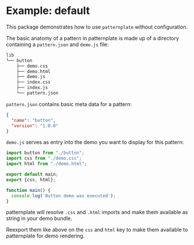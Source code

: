 # Example: default

This package demonstrates how to use `patternplate` without configuration.

The basic anatomy of a pattern in patternplate is made up of a directory
containing a `pattern.json` and `demo.js` file:

```bash
lib
└── button
    ├── demo.css
    ├── demo.html
    ├── demo.js
    ├── index.css
    ├── index.js
    └── pattern.json
```

`pattern.json` contains basic meta data  for a pattern:

```json
{
  "name": "button",
  "version": "1.0.0"
}
```

`demo.js` serves as entry into the demo you want to display for this pattern:

```js
import button from "./button";
import css from "./demo.css";
import html from "./demo.html";

export default main;
export {css, html};

function main() {
  console.log('Button demo was executed');
}
```

patternplate will resolve `.css` and `.html` imports and make them available as string in your demo bundle.

Reexport them like above on the `css` and `html` key to make them
available to patternplate for demo rendering.
